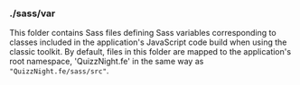 ### ./sass/var

This folder contains Sass files defining Sass variables corresponding to classes
included in the application's JavaScript code build when using the classic toolkit.
By default, files in this folder are mapped to the application's root namespace,
'QuizzNight.fe' in the same way as `"QuizzNight.fe/sass/src"`.